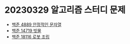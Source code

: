 # 20230329 알고리즘 스터디 문제

- [백준 4889 안정적인 문자열](https://www.acmicpc.net/problem/4889)
- [백준 14719 빗물](https://www.acmicpc.net/problem/14719)
- [백준 18116 로봇 조립](https://www.acmicpc.net/problem/18116)
